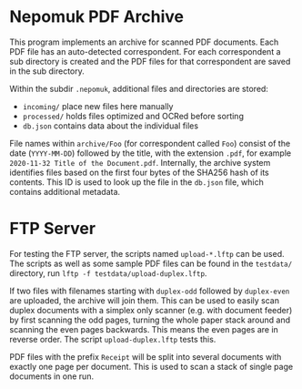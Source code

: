 # Nepomuk PDF Archive

This program implements an archive for scanned PDF documents. Each PDF file has
an auto-detected correspondent. For each correspondent a sub directory is
created and the PDF files for that correspondent are saved in the sub directory.

Within the subdir `.nepomuk`, additional files and directories are stored:

 * `incoming/` place new files here manually
 * `processed/` holds files optimized and OCRed before sorting
 * `db.json` contains data about the individual files

File names within `archive/Foo` (for correspondent called `Foo`) consist of the
date (`YYYY-MM-DD`) followed by the title, with the extension `.pdf`, for
example `2020-11-32 Title of the Document.pdf`. Internally, the archive system
identifies files based on the first four bytes of the SHA256 hash of its
contents. This ID is used to look up the file in the `db.json` file, which
contains additional metadata.

# FTP Server

For testing the FTP server, the scripts named `upload-*.lftp` can be used. The
scripts as well as some sample PDF files can be found in the `testdata/`
directory, run `lftp -f testdata/upload-duplex.lftp`.

If two files with filenames starting with `duplex-odd` followed by
`duplex-even` are uploaded, the archive will join them. This can be used to
easily scan duplex documents with a simplex only scanner (e.g. with document
feeder) by first scanning the odd pages, turning the whole paper stack around
and scanning the even pages backwards. This means the even pages are in reverse
order. The script `upload-duplex.lftp` tests this.

PDF files with the prefix `Receipt` will be split into several documents with
exactly one page per document. This is used to scan a stack of single page
documents in one run.
